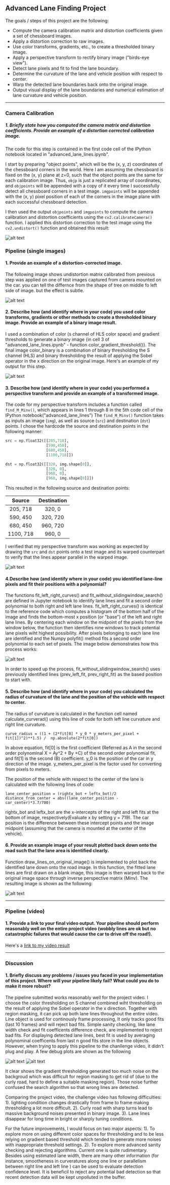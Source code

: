 ## Advanced Lane Finding Project

The goals / steps of this project are the following:

* Compute the camera calibration matrix and distortion coefficients given a set of chessboard images.
* Apply a distortion correction to raw images.
* Use color transforms, gradients, etc., to create a thresholded binary image.
* Apply a perspective transform to rectify binary image ("birds-eye view").
* Detect lane pixels and fit to find the lane boundary.
* Determine the curvature of the lane and vehicle position with respect to center.
* Warp the detected lane boundaries back onto the original image.
* Output visual display of the lane boundaries and numerical estimation of lane curvature and vehicle position.

[//]: # (Image References)

[image1]: ./output_images/undistort_output.png "Undistorted"
[image2]: ./output_images/undistored_test3.jpg "Road Image Undistorted"
[image3]: ./output_images/binary_combo_test5.jpg "Binary Example"
[image4]: ./output_images/warped_straight_lines.jpg "Warp Example"
[image5]: ./output_images/color_fit_lines.jpg "Fit Visual"
[image6]: ./output_images/example_output.jpg "Output"
[image7]: ./output_images/Challenge_color_fit_lines.jpg "Problematic fit"
[image8]: ./output_images/Challenge_color_thresholding.jpg "Noise color thresholding"
[video1]: ./project_video.mp4 "Video"

---

### Camera Calibration

##### 1. Briefly state how you computed the camera matrix and distortion coefficients. Provide an example of a distortion corrected calibration image.

The code for this step is contained in the first code cell of the IPython notebook located in "advanced_lane_lines.ipynb".

I start by preparing "object points", which will be the (x, y, z) coordinates of the chessboard corners in the world. Here I am assuming the chessboard is fixed on the (x, y) plane at z=0, such that the object points are the same for each calibration image.  Thus, `objp` is just a replicated array of coordinates, and `objpoints` will be appended with a copy of it every time I successfully detect all chessboard corners in a test image.  `imgpoints` will be appended with the (x, y) pixel position of each of the corners in the image plane with each successful chessboard detection.  

I then used the output `objpoints` and `imgpoints` to compute the camera calibration and distortion coefficients using the `cv2.calibrateCamera()` function.  I applied this distortion correction to the test image using the `cv2.undistort()` function and obtained this result: 

![alt text][image1]

### Pipeline (single images)

#### 1. Provide an example of a distortion-corrected image.
The following image shows undistortion matrix calibrated from previous step was applied on one of test images captured from camera mounted on the car. you can tell the differnce from the shape of tree on middle fo left side of image. but the effect is subtle.

![alt text][image2]

#### 2. Describe how (and identify where in your code) you used color transforms, gradients or other methods to create a thresholded binary image.  Provide an example of a binary image result.

I used a combination of color (s channel of HLS color space) and gradient thresholds to generate a binary image {in cell 3 of "advanced_lane_lines.ipynb" - function color_gradient_threshold()}. The final image color_binary is a combination of binary thresholding the S channel (HLS) and binary thresholding the result of applying the Sobel operator in the x direction on the original image. Here's an example of my output for this step.

![alt text][image3]

#### 3. Describe how (and identify where in your code) you performed a perspective transform and provide an example of a transformed image.

The code for my perspective transform includes a function called `find_M_Minv()`, which appears in lines 1 through 8 in the 5th code cell of the IPython notebook("advanced_lane_lines")  The `find_M_Minv()` function takes as inputs an image (`img`), as well as source (`src`) and destination (`dst`) points.  I chose the hardcode the source and destination points in the following manner:

```python
src = np.float32([[205,718],
                  [590,450],
                  [680,450],
                  [1100,718]])

dst = np.float32([[320, img.shape[0]],
                  [320, 0],
                  [960, 0],
                  [960, img.shape[0]]])
```
This resulted in the following source and destination points:

| Source         | Destination   | 
|:--------------:|:-------------:| 
| 205,  718      | 320, 0        | 
| 590,  450      | 320, 720      |
| 680,  450      | 960, 720      |
| 1100, 718      | 960, 0        |

I verified that my perspective transform was working as expected by drawing the `src` and `dst` points onto a test image and its warped counterpart to verify that the lines appear parallel in the warped image.

![alt text][image4]

#### 4.Describe how (and identify where in your code) you identified lane-line pixels and fit their positions with a polynomial?

The functions fit_left_right_curves() and fit_without_slidingwindow_search() are defined in Jupyter notebook to identify lane lines and fit a second order polynomial to both right and left lane lines. fit_left_right_curves() is identical to the reference code which computes a histogram of the bottom half of the image and finds the bottom-most x position (or "base") of the left and right lane lines. By centering each window on the midpoint of the pixels from the window below, the function then identifies nine windows to track potential lane pixels wiht highest possibility. After pixels belonging to each lane line are identified and the Numpy polyfit() method fits a second order polynomial to each set of pixels. The image below demonstrates how this process works:

![alt text][image5]

In order to speed up the process, fit_without_slidingwindow_search() uses previously identified lines (prev_left_fit, prev_right_fit) as the based position to start with.

#### 5. Describe how (and identify where in your code) you calculated the radius of curvature of the lane and the position of the vehicle with respect to center.

The radius of curvature is calculated in the function cell named calculate_curverad() using this line of code for both left line curvature and right line curvature.

    curve_radius = ((1 + (2*fit[0] * y_0 * y_meters_per_pixel + fit[1])^2)**1.5) /  np.absolute(2*fit[0])

In above equation, fit[0] is the first coefficient (Referred as A in the second order polynominal X = Ay^2 + By +C) of the second order polynomial fit, and fit[1] is the second (B) coefficient. y_0 is the position of the car in y direction of the image. y_meters_per_pixel is the factor used for converting from pixels to meters.

The position of the vehicle with respect to the center of the lane is calculated with the following lines of code:

    lane_center_position = (rightx_bot + leftx_bot)/2
    distance_from_center = abs((lane_center_position - car_center)*3.7/700) 
    
rightx_bot and leftx_bot are the x-intercepts of the right and left fits at the bottom of image, respectively(Evaluate x by setting y = 719). The car position is the difference between these intercept points and the image midpoint (assuming that the camera is mounted at the center of the vehicle).

#### 6. Provide an example image of your result plotted back down onto the road such that the lane area is identified clearly.

Function draw_lines_on_original_image() is implemented to plot back the identified lane down onto the road image. In this function, the fitted lane lines are first drawn on a blank image,  this image is then warped back to the original image space through inverse perspective matrix (Minv). The resulting image is shown as the following:

![alt text][image6]

---

### Pipeline (video)

#### 1. Provide a link to your final video output.  Your pipeline should perform reasonably well on the entire project video (wobbly lines are ok but no catastrophic failures that would cause the car to drive off the road!).

Here's a [link to my video result](./project_video.mp4)

---

### Discussion

#### 1. Briefly discuss any problems / issues you faced in your implementation of this project.  Where will your pipeline likely fail?  What could you do to make it more robust?

The pipeline submitted works reasonably well for the project video. I choose the color thresholding on S channel combined wiht thresholding on the result of applying the Sobel operator in the x direction. Together with region masking, it can pick up both lane lines throughout the entire video. Line object is used for continously frame processing, It only tracks good fits (last 10 frames) and will reject bad fits. Simple sanity checking, like lane width check and fit coefficents difference check, are implemented to reject bad fits. For displaying detected lane lines, best fit is used by averaging polynominal coefficents from last n good fits store in the line objects.
However, when trying to apply this pipeline to the chanllenge video, it didn't plug and play. A few debug plots are shown as the following 

![alt text][image7]
![alt text][image8]

It clear shows the gradient thresholding generated too much noise on the backgroud which was difficult for region masking to get rid of (due to the curly road, hard to define a suitable masking region). Those noise further confused the search algorithm so that wrong lines are detected.

Comparing the project video, the challenge video has following difficulties:
1). lighting condition changes drastically from frame to frame making thresholding a lot more difficult.
2). Curly road with sharp turns lead to massive background noises presented in binary image.
3). Lane lines disappear for long time in bright or sharply tuning conditions.

For the future improvements, I would focus on two major aspects:
1). To explore more on using different color spaces for thresholding and to be less relying on gradient based threshold which tended to generate more noises with inappropriate threshold settings.
2). To explore more advanced sanity checking and rejecting algorithms. Current one is quite rudimentary. Besides using estimated lane width, there are many other information (for instance, smootheness in curveratures along one line or parallelism between right line and left line ) can be used to evaluate detection confidence level. It is beneficil to reject any potential bad detection so that recent detection data will be kept unpolluted in the buffer.

